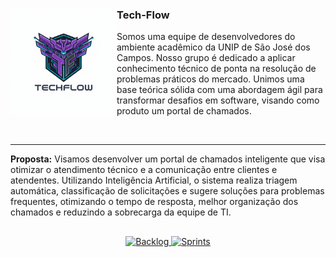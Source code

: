 <div>
  <img src="Base_TechFlow/img/techflow-logo.png" alt="Logo TechFlow" width="170" align="left"> 
  <h3>Tech-Flow</h3>
  <p>Somos uma equipe de desenvolvedores do ambiente acadêmico da UNIP de São José dos Campos. Nosso grupo é dedicado a aplicar conhecimento técnico de ponta na resolução de problemas práticos do mercado. Unimos uma base teórica sólida com uma abordagem ágil para transformar desafios em software, visando como produto um portal de chamados.</p>
  <br style="clear: both;" />
</div>

<hr>

<p><strong>Proposta:</strong> 
Visamos desenvolver um portal de chamados inteligente que visa otimizar o atendimento técnico e a comunicação entre clientes e atendentes. Utilizando Inteligência Artificial, o sistema realiza triagem automática, classificação de solicitações e sugere soluções para problemas frequentes, otimizando o tempo de resposta, melhor organização dos chamados e reduzindo a sobrecarga da equipe de TI.</p>

##

<div align="center">
    <a href="Base_TechFlow/backlog.md">
        <img src="https://img.shields.io/badge/Backlog-007bff?style=for-the-badge" height="35" alt="Backlog"/>
    </a>
    <a href="Base_TechFlow/sprints.md">
        <img src="https://img.shields.io/badge/Sprints-28a745?style=for-the-badge" height="35" alt="Sprints"/>
    </a>
</div>
